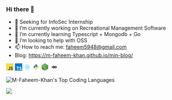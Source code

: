 ### Hi there 👋

- 👀 Seeking for InfoSec Internship
- 🔭 I’m currently working on Recreational Management Software
- 🌱 I’m currently learning Typescript + Mongodb + Go
- 🤔 I’m looking to help with OSS
- 📫 How to reach me: faheem5948@gmail.com
- Blog: https://m-faheem-khan.github.io/min-blog/

<code><img height="20" src="https://raw.githubusercontent.com/github/explore/80688e429a7d4ef2fca1e82350fe8e3517d3494d/topics/javascript/javascript.png"></code>
<code><img height="20" src="https://raw.githubusercontent.com/github/explore/80688e429a7d4ef2fca1e82350fe8e3517d3494d/topics/typescript/typescript.png"></code>
<code><img height="20" src="https://raw.githubusercontent.com/github/explore/80688e429a7d4ef2fca1e82350fe8e3517d3494d/topics/react/react.png"></code>
<code><img height="20" src="https://raw.githubusercontent.com/github/explore/5c058a388828bb5fde0bcafd4bc867b5bb3f26f3/topics/python/python.png"></code>
<code><img height="20" src="https://raw.githubusercontent.com/github/explore/80688e429a7d4ef2fca1e82350fe8e3517d3494d/topics/nodejs/nodejs.png"></code>
<code><img height="20" src="https://raw.githubusercontent.com/github/explore/80688e429a7d4ef2fca1e82350fe8e3517d3494d/topics/go/go.png"></code>

<!--- 
  if you have forked this to use on your profile, 
  Change the `github-readme-stats.anuraghazra1.vercel.app` to `github-readme-stats.vercel.app` 
--->
![M-Faheem-Khan's Top Coding Languages](https://github-readme-stats-git-master.faheem5948.vercel.app/api/top-langs/?username=M-Faheem-Khan&theme=buefy&layout=compact)
<br/>


<a href="https://github.com/anuraghazra/github-readme-stats">
  <!-- Change the `github-readme-stats.anuraghazra1.vercel.app` to `github-readme-stats.vercel.app`  -->
  <img align="left" src="https://github-readme-stats-git-master.faheem5948.vercel.app/api/pin/?username=anuraghazra&repo=github-readme-stats&theme=default" />
</a>
